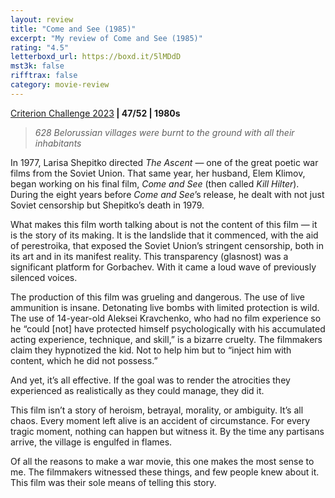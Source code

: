 ```yaml
---
layout: review
title: "Come and See (1985)"
excerpt: "My review of Come and See (1985)"
rating: "4.5"
letterboxd_url: https://boxd.it/5lMDdD
mst3k: false
rifftrax: false
category: movie-review
---
```


<a href="https://boxd.it/pXW6q/detail" target="_blank" rel="noopener">Criterion Challenge 2023</a><b> | 47/52 | 1980s</b>

<blockquote><i>628 Belorussian villages were burnt to the ground with all their inhabitants</i></blockquote>In 1977, Larisa Shepitko directed <i>The Ascent</i> — one of the great poetic war films from the Soviet Union. That same year, her husband, Elem Klimov, began working on his final film, <i>Come and See</i> (then called <i>Kill Hilter</i>). During the eight years before <i>Come and See</i>’s release, he dealt with not just Soviet censorship but Shepitko’s death in 1979.

What makes this film worth talking about is not the content of this film — it is the story of its making. It is the landslide that it commenced, with the aid of perestroika, that exposed the Soviet Union’s stringent censorship, both in its art and in its manifest reality. This transparency (glasnost) was a significant platform for Gorbachev. With it came a loud wave of previously silenced voices.

The production of this film was grueling and dangerous. The use of live ammunition is insane. Detonating live bombs with limited protection is wild. The use of 14-year-old Aleksei Kravchenko, who had no film experience so he “could [not] have protected himself psychologically with his accumulated acting experience, technique, and skill,” is a bizarre cruelty. The filmmakers claim they hypnotized the kid. Not to help him but to “inject him with content, which he did not possess.”

And yet, it’s all effective. If the goal was to render the atrocities they experienced as realistically as they could manage, they did it.

This film isn’t a story of heroism, betrayal, morality, or ambiguity. It’s all chaos. Every moment left alive is an accident of circumstance. For every tragic moment, nothing can happen but witness it. By the time any partisans arrive, the village is engulfed in flames.

Of all the reasons to make a war movie, this one makes the most sense to me. The filmmakers witnessed these things, and few people knew about it. This film was their sole means of telling this story.
